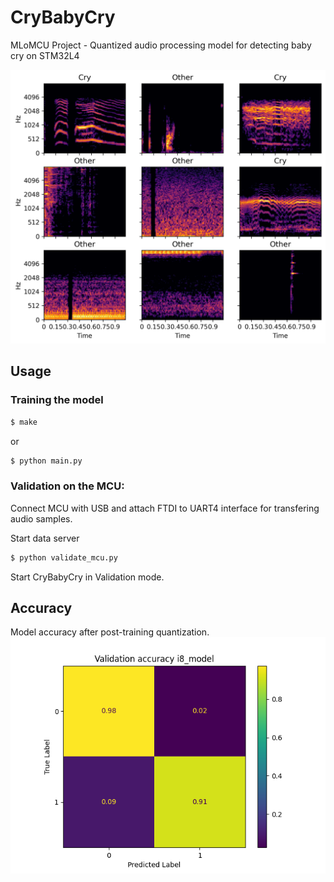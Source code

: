 # CryBabyCry
MLoMCU Project - Quantized audio processing model for detecting baby cry on STM32L4

![Train Samples](./images/samples.png)

## Usage
### Training the model
```bash
$ make
```
or
```bash
$ python main.py
```

### Validation on the MCU:

Connect MCU with USB and attach FTDI to UART4 interface for transfering audio samples.

Start data server
```bash
$ python validate_mcu.py
```

Start CryBabyCry in Validation mode.


## Accuracy
Model accuracy after post-training quantization.
![Train Samples](./images/i8.png)


